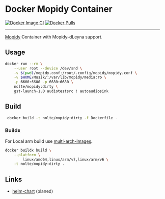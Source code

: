 # Docker Mopidy Container

[![Docker Image CI](https://github.com/nolte/docker-mopidy/actions/workflows/release-build-push-container.yaml/badge.svg)](https://github.com/nolte/docker-mopidy/actions/workflows/release-build-push-container.yaml) [![Docker Pulls](https://img.shields.io/docker/pulls/nolte/mopidy.svg)](https://hub.docker.com/r/nolte/mopidy/)

----

[Mopidy](https://github.com/mopidy/mopidy) Container with Mopidy-dLeyna support.

## Usage

```sh 
docker run --rm \
    --user root --device /dev/snd \
    -v $(pwd)/mopidy.conf:/root/.config/mopidy/mopidy.conf \
    -v $HOME/Musik/:/var/lib/mopidy/media:ro \
    -p 6600:6600 -p 6680:6680 \
    nolte/mopidy:dirty \
    gst-launch-1.0 audiotestsrc ! autoaudiosink
```

## Build

```sh
 docker build -t nolte/mopidy:dirty -f Dockerfile .
```
### Buildx

For Local arm build use [multi-arch-images](https://www.docker.com/blog/multi-arch-images/).

```bash
docker buildx build \
    --platform \
        linux/amd64,linux/arm/v7,linux/arm/v6 \
    -t nolte/mopidy:dirty .
```

## Links

* [helm-chart]() (planed)
